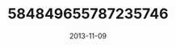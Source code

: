 ---
title: "584849655787235746"
image: "2013-11-09 06.38.53 584849655787235746_46248401"
date: "2013-11-09"
type: "photo"
---
